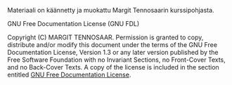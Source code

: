 Materiaali on käännetty ja muokattu Margit Tennosaarin kurssipohjasta. 

GNU Free Documentation License (GNU FDL)

Copyright (C) MARGIT TENNOSAAR. Permission is granted to copy, distribute and/or modify this document under the terms of the GNU Free Documentation License, Version 1.3 or any later version published by the Free Software Foundation with no Invariant Sections, no Front-Cover Texts, and no Back-Cover Texts. A copy of the license is included in the section entitled [GNU Free Documentation License](https://www.gnu.org/licenses/fdl-1.3.txt).
